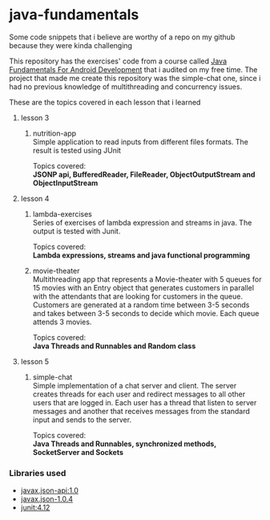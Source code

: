 # java-fundamentals

Some code snippets that i believe are worthy of a repo on my github because they were kinda challenging 

This repository has the exercises' code from a course called [Java Fundamentals For Android Development](https://www.edx.org/course/java-fundamentals-android-development-galileox-caad001x-2) that i audited on my free time. The project that made me create this repository
was the simple-chat one, since i had no previous knowledge of multithreading and concurrency issues.

These are the topics covered in each lesson that i learned

1. lesson 3
	1. nutrition-app  
		Simple application to read inputs from different files formats. The result is tested using JUnit

		Topics covered:   
		**JSONP api, BufferedReader, FileReader, ObjectOutputStream and ObjectInputStream**
1. lesson 4
	1. lambda-exercises  
		Series of exercises of lambda expression and streams in java. The output is tested with Junit.

		Topics covered:  
		**Lambda expressions, streams and java functional programming**
	1. movie-theater  
		Multithreading app that represents a Movie-theater with 5 queues for 15 movies with an Entry object that generates 
		customers in parallel with the attendants that are looking for customers in the queue. Customers are generated at a 
		random time between 3-5 seconds and takes between 3-5 seconds to decide which movie. Each queue attends 3 movies.

		Topics covered:  
		**Java Threads and Runnables and Random class**
1. lesson 5
	1. simple-chat  
		Simple implementation of a chat server and client. The server creates threads for each user and redirect messages to all 
		other users that are logged in. Each user has a thread that listen to server messages and another that receives messages from 
		the standard input and sends to the server.

		Topics covered:  
		**Java Threads and Runnables, synchronized methods, SocketServer and Sockets**


### Libraries used
* [javax.json-api:1.0](https://mvnrepository.com/artifact/javax.json/javax.json-api)
* [javax.json-1.0.4](https://javaee.github.io/jsonp/download.html)
* [junit:4.12](https://mvnrepository.com/artifact/junit/junit/4.12)